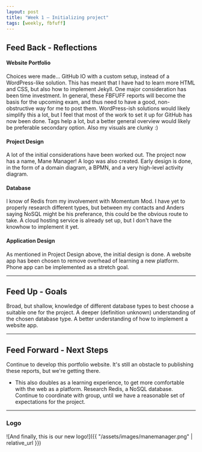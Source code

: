 ```yaml
---
layout: post
title: "Week 1 – Initializing project"
tags: [weekly, fbfuff]
---
```


## Feed Back - Reflections
#### Website Portfolio
Choices were made... GitHub IO with a custom setup, instead of a WordPress-like solution. 
This has meant that I have had to learn more HTML and CSS, but also how to implement Jekyll. 
One major consideration has been time investment. 
In general, these FBFUFF reports will become the basis for the upcoming exam, and thus need to have a good, non-obstructive way for me to post them. WordPress-ish solutions would likely simplify this a lot, but I feel that most of the work to set it up for GitHub has now been done. 
Tags help a lot, but a better general overview would likely be preferable secondary option.
Also my visuals are clunky :)

#### Project Design
A lot of the initial considerations have been worked out. 
The project now has a name, Mane Manager! A logo was also created. 
Early design is done, in the form of a domain diagram, a BPMN, and a very high-level activity diagram.

#### Database
I know of Redis from my involvement with Momentum Mod.
I have yet to properly research different types, but between my contacts and Anders saying NoSQL might be his preferance, this could be the obvious route to take. 
A cloud hosting service is already set up, but I don't have the knowhow to implement it yet. 

#### Application Design
As mentioned in Project Design above, the initial design is done.
A website app has been chosen to remove overhead of learning a new platform. Phone app can be implemented as a stretch goal.

---

## Feed Up - Goals
Broad, but shallow, knowledge of different database types to best choose a suitable one for the project.
A deeper (definition unknown) understanding of the chosen database type. 
A better understanding of how to implement a website app.

---

## Feed Forward - Next Steps
Continue to develop this portfolio website. It's still an obstacle to publishing these reports, but we're getting there.
- This also doubles as a learning experience, to get more comfortable with the web as a platform.
Research Redis, a NoSQL database. 
Continue to coordinate with group, until we have a reasonable set of expectations for the project.

---

### Logo
![And finally, this is our new logo!]({{ "/assets/images/manemanager.png" | relative_url }})